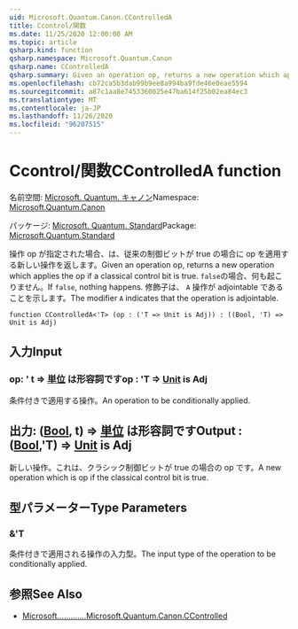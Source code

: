 ```yaml
---
uid: Microsoft.Quantum.Canon.CControlledA
title: Ccontrol/関数
ms.date: 11/25/2020 12:00:00 AM
ms.topic: article
qsharp.kind: function
qsharp.namespace: Microsoft.Quantum.Canon
qsharp.name: CControlledA
qsharp.summary: Given an operation op, returns a new operation which applies the op if a classical control bit is true. If `false`, nothing happens. The modifier `A` indicates that the operation is adjointable.
ms.openlocfilehash: cb72ca5b3dab99b9ee8a994ba9fde46e0eae5594
ms.sourcegitcommit: a87c1aa8e7453360025e47ba614f25b02ea84ec3
ms.translationtype: MT
ms.contentlocale: ja-JP
ms.lasthandoff: 11/26/2020
ms.locfileid: "96207515"
---
```

# <a name="ccontrolleda-function"></a><span data-ttu-id="37ca5-102">Ccontrol/関数</span><span class="sxs-lookup"><span data-stu-id="37ca5-102">CControlledA function</span></span>

<span data-ttu-id="37ca5-103">名前空間: [Microsoft. Quantum. キャノン](xref:Microsoft.Quantum.Canon)</span><span class="sxs-lookup"><span data-stu-id="37ca5-103">Namespace: [Microsoft.Quantum.Canon](xref:Microsoft.Quantum.Canon)</span></span>

<span data-ttu-id="37ca5-104">パッケージ: [Microsoft. Quantum. Standard](https://nuget.org/packages/Microsoft.Quantum.Standard)</span><span class="sxs-lookup"><span data-stu-id="37ca5-104">Package: [Microsoft.Quantum.Standard](https://nuget.org/packages/Microsoft.Quantum.Standard)</span></span>


<span data-ttu-id="37ca5-105">操作 op が指定された場合、は、従来の制御ビットが true の場合に op を適用する新しい操作を返します。</span><span class="sxs-lookup"><span data-stu-id="37ca5-105">Given an operation op, returns a new operation which applies the op if a classical control bit is true.</span></span> <span data-ttu-id="37ca5-106">`false`の場合、何も起こりません。</span><span class="sxs-lookup"><span data-stu-id="37ca5-106">If `false`, nothing happens.</span></span>
<span data-ttu-id="37ca5-107">修飾子は、 `A` 操作が adjointable であることを示します。</span><span class="sxs-lookup"><span data-stu-id="37ca5-107">The modifier `A` indicates that the operation is adjointable.</span></span>

```qsharp
function CControlledA<'T> (op : ('T => Unit is Adj)) : ((Bool, 'T) => Unit is Adj)
```


## <a name="input"></a><span data-ttu-id="37ca5-108">入力</span><span class="sxs-lookup"><span data-stu-id="37ca5-108">Input</span></span>

### <a name="op--t--unit--is-adj"></a><span data-ttu-id="37ca5-109">op: ' t => [単位](xref:microsoft.quantum.lang-ref.unit)  は形容詞です</span><span class="sxs-lookup"><span data-stu-id="37ca5-109">op : 'T => [Unit](xref:microsoft.quantum.lang-ref.unit)  is Adj</span></span>

<span data-ttu-id="37ca5-110">条件付きで適用する操作。</span><span class="sxs-lookup"><span data-stu-id="37ca5-110">An operation to be conditionally applied.</span></span>



## <a name="output--boolt--unit--is-adj"></a><span data-ttu-id="37ca5-111">出力: ([Bool](xref:microsoft.quantum.lang-ref.bool), t) => [単位](xref:microsoft.quantum.lang-ref.unit)  は形容詞です</span><span class="sxs-lookup"><span data-stu-id="37ca5-111">Output : ([Bool](xref:microsoft.quantum.lang-ref.bool),'T) => [Unit](xref:microsoft.quantum.lang-ref.unit)  is Adj</span></span>

<span data-ttu-id="37ca5-112">新しい操作。これは、クラシック制御ビットが true の場合の op です。</span><span class="sxs-lookup"><span data-stu-id="37ca5-112">A new operation which is op if the classical control bit is true.</span></span>

## <a name="type-parameters"></a><span data-ttu-id="37ca5-113">型パラメーター</span><span class="sxs-lookup"><span data-stu-id="37ca5-113">Type Parameters</span></span>

### <a name="t"></a><span data-ttu-id="37ca5-114">&</span><span class="sxs-lookup"><span data-stu-id="37ca5-114">'T</span></span>

<span data-ttu-id="37ca5-115">条件付きで適用される操作の入力型。</span><span class="sxs-lookup"><span data-stu-id="37ca5-115">The input type of the operation to be conditionally applied.</span></span>

## <a name="see-also"></a><span data-ttu-id="37ca5-116">参照</span><span class="sxs-lookup"><span data-stu-id="37ca5-116">See Also</span></span>

- [<span data-ttu-id="37ca5-117">Microsoft.............</span><span class="sxs-lookup"><span data-stu-id="37ca5-117">Microsoft.Quantum.Canon.CControlled</span></span>](xref:Microsoft.Quantum.Canon.CControlled)